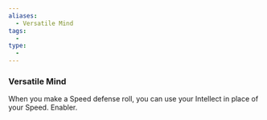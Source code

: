 ```yaml
---
aliases:
  - Versatile Mind
tags:
  - 
type:
  - 
---
```

### Versatile Mind

When you make a Speed defense roll, you can use your Intellect in place of your Speed. Enabler.